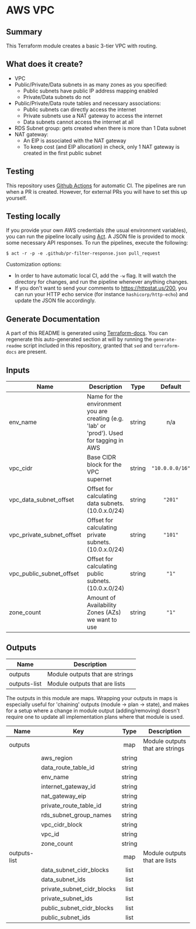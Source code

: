 # AWS VPC

## Summary
This Terraform module creates a basic 3-tier VPC with routing.

## What does it create?

- VPC
- Public/Private/Data subnets in as many zones as you specified:
  - Public subnets have public IP address mapping enabled
  - Private/Data subnets do not
- Public/Private/Data route tables and necessary associations:
  - Public subnets can directly access the internet
  - Private subnets use a NAT gateway to access the internet
  - Data subnets cannot access the internet at all
- RDS Subnet group: gets created when there is more than 1 Data subnet
- NAT gateway:
  - An EIP is associated with the NAT gateway
  - To keep cost (and EIP allocation) in check, only 1 NAT gateway is created in the first public subnet

## Testing

This repository uses [Github Actions](https://github.com/features/actions) for automatic CI. The pipelines are run when a PR is created. However, for external PRs you will have to set this up yourself.

## Testing locally

If you provide your own AWS credentials (the usual environment variables), you can run the pipeline locally using [Act](https://github.com/nektos/act). A JSON file is provided to mock some necessary API responses. To run the pipelines, execute the following:

```
$ act -r -p -e .github/pr-filter-response.json pull_request
```

Customization options:

- In order to have automatic local CI, add the `-w` flag. It will watch the directory for changes, and run the pipeline whenever anything changes.
- If you don't want to send your comments to https://httpstat.us/200, you can run your HTTP echo service (for instance `hashicorp/http-echo`) and update the JSON file accordingly.

## Generate Documentation
A part of this README is generated using [Terraform-docs](https://github.com/segmentio/terraform-docs). You can regenerate this auto-generated section at will by running the `generate-readme` script included in this repository, granted that `sed` and `terraform-docs` are present.

<!-- TFDOCS_START -->
## Inputs

| Name | Description | Type | Default | Required |
|------|-------------|:----:|:-----:|:-----:|
| env\_name | Name for the environment you are creating (e.g. 'lab' or 'prod'). Used for tagging in AWS | string | n/a | yes |
| vpc\_cidr | Base CIDR block for the VPC supernet | string | `"10.0.0.0/16"` | no |
| vpc\_data\_subnet\_offset | Offset for calculating data subnets. (10.0.x.0/24) | string | `"201"` | no |
| vpc\_private\_subnet\_offset | Offset for calculating private subnets. (10.0.x.0/24) | string | `"101"` | no |
| vpc\_public\_subnet\_offset | Offset for calculating public subnets. (10.0.x.0/24) | string | `"1"` | no |
| zone\_count | Amount of Availability Zones (AZs) we want to use | string | `"1"` | no |

## Outputs

| Name | Description |
|------|-------------|
| outputs | Module outputs that are strings |
| outputs-list | Module outputs that are lists |

<!-- TFDOCS_END -->
The outputs in this module are maps. Wrapping your outputs in maps is especially useful for 'chaining' outputs (module -> plan -> state), and makes for a setup where a change in module output (adding/removing) doesn't require one to update all implementation plans where that module is used.

| Name | Key | Type | Description |
|------|----------|:-----:|-------------|
| outputs | | map | Module outputs that are strings |
| | aws\_region | string ||
| | data\_route\_table\_id | string ||
| | env\_name | string ||
| | internet\_gateway\_id | string ||
| | nat\_gateway\_eip | string ||
| | private\_route\_table\_id | string ||
| | rds\_subnet\_group\_names | string ||
| | vpc\_cidr\_block | string ||
| | vpc\_id | string ||
| | zone\_count  | string ||
| outputs-list | | map | Module outputs that are lists |
| | data\_subnet\_cidr\_blocks | list ||
| | data\_subnet\_ids | list ||
| | private\_subnet\_cidr\_blocks | list ||
| | private\_subnet\_ids | list ||
| | public\_subnet\_cidr\_blocks | list ||
| | public\_subnet\_ids | list ||


